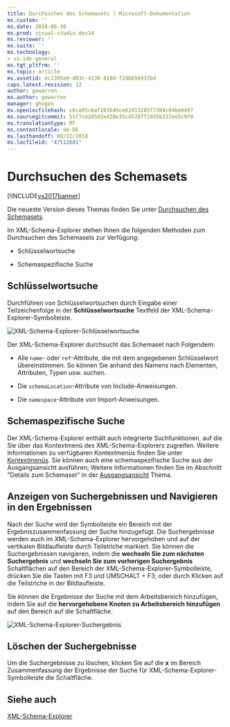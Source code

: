 ```yaml
---
title: Durchsuchen des Schemasets | Microsoft-Dokumentation
ms.custom: ''
ms.date: 2018-06-30
ms.prod: visual-studio-dev14
ms.reviewer: ''
ms.suite: ''
ms.technology:
- vs-ide-general
ms.tgt_pltfrm: ''
ms.topic: article
ms.assetid: ec1395e0-d03c-4130-810d-f2db656937bd
caps.latest.revision: 12
author: gewarren
ms.author: gewarren
manager: ghogen
ms.openlocfilehash: c6ce05cbaf203649ce62d13285f7304c04be6497
ms.sourcegitcommit: 55f7ce2d5d2e458e35c45787f1935b237ee5c9f8
ms.translationtype: MT
ms.contentlocale: de-DE
ms.lasthandoff: 08/22/2018
ms.locfileid: "47512681"
---
```

# <a name="searching-the-schema-set"></a>Durchsuchen des Schemasets
[!INCLUDE[vs2017banner](../includes/vs2017banner.md)]

Die neueste Version dieses Themas finden Sie unter [Durchsuchen des Schemasets](https://docs.microsoft.com/visualstudio/xml-tools/searching-the-schema-set).  
  
  
Im XML-Schema-Explorer stehen Ihnen die folgenden Methoden zum Durchsuchen des Schemasets zur Verfügung:  
  
-   Schlüsselwortsuche  
  
-   Schemaspezifische Suche  
  
## <a name="keyword-search"></a>Schlüsselwortsuche  
 Durchführen von Schlüsselwortsuchen durch Eingabe einer Teilzeichenfolge in der **Schlüsselwortsuche** Textfeld der XML-Schema-Explorer-Symbolleiste.  
  
 ![XML-Schema-Explorer-Schlüsselwortsuche](../xml-tools/media/schemaexplorersearch.gif "SchemaExplorerSearch")  
  
 Der XML-Schema-Explorer durchsucht das Schemaset nach Folgendem:  
  
-   Alle `name`- oder `ref`-Attribute, die mit dem angegebenen Schlüsselwort übereinstimmen. So können Sie anhand des Namens nach Elementen, Attributen, Typen usw. suchen.  
  
-   Die `schemaLocation`-Attribute von Include-Anweisungen.  
  
-   Die `namespace`-Attribute von Import-Anweisungen.  
  
## <a name="schema-specific-search"></a>Schemaspezifische Suche  
 Der XML-Schema-Explorer enthält auch integrierte Suchfunktionen, auf die Sie über das Kontextmenü des XML-Schema-Explorers zugreifen. Weitere Informationen zu verfügbaren Kontextmenüs finden Sie unter [Kontextmenüs](../xml-tools/context-menus-xml-schema-explorer.md). Sie können auch eine schemaspezifische Suche aus der Ausgangsansicht ausführen; Weitere Informationen finden Sie im Abschnitt "Details zum Schemaset" in der [Ausgangsansicht](../xml-tools/start-view.md) Thema.  
  
## <a name="displaying-and-navigating-search-results"></a>Anzeigen von Suchergebnissen und Navigieren in den Ergebnissen  
 Nach der Suche wird der Symbolleiste ein Bereich mit der Ergebniszusammenfassung der Suche hinzugefügt. Die Suchergebnisse werden auch im XML-Schema-Explorer hervorgehoben und auf der vertikalen Bildlaufleiste durch Teilstriche markiert. Sie können die Suchergebnissen navigieren, indem die **wechseln Sie zum nächsten Suchergebnis** und **wechseln Sie zum vorherigen Suchergebnis** Schaltflächen auf den Bereich der XML-Schema-Explorer-Symbolleiste, drücken Sie die Tasten mit F3 und UMSCHALT + F3; oder durch Klicken auf die Teilstriche in der Bildlaufleiste.  
  
 Sie können die Ergebnisse der Suche mit dem Arbeitsbereich hinzufügen, indem Sie auf die **hervorgehobene Knoten zu Arbeitsbereich hinzufügen** auf den Bereich auf die Schaltfläche.  
  
 ![XML-Schema-Explorer-Suchergebnis](../xml-tools/media/schemaexplorersearchresult.gif "SchemaExplorerSearchResult")  
  
## <a name="clearing-search-results"></a>Löschen der Suchergebnisse  
 Um die Suchergebnisse zu löschen, klicken Sie auf die **x** im Bereich Zusammenfassung der Ergebnisse der Suche für XML-Schema-Explorer-Symbolleiste die Schaltfläche.  
  
## <a name="see-also"></a>Siehe auch  
 [XML-Schema-Explorer](../xml-tools/xml-schema-explorer.md)




